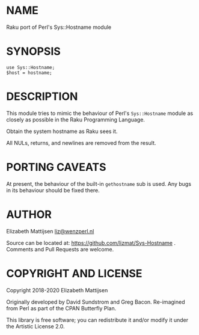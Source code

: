 NAME
====

Raku port of Perl's Sys::Hostname module

SYNOPSIS
========

    use Sys::Hostname;
    $host = hostname;

DESCRIPTION
===========

This module tries to mimic the behaviour of Perl's `Sys::Hostname` module as closely as possible in the Raku Programming Language.

Obtain the system hostname as Raku sees it.

All NULs, returns, and newlines are removed from the result.

PORTING CAVEATS
===============

At present, the behaviour of the built-in `gethostname` sub is used. Any bugs in its behaviour should be fixed there.

AUTHOR
======

Elizabeth Mattijsen <liz@wenzperl.nl>

Source can be located at: https://github.com/lizmat/Sys-Hostname . Comments and Pull Requests are welcome.

COPYRIGHT AND LICENSE
=====================

Copyright 2018-2020 Elizabeth Mattijsen

Originally developed by David Sundstrom and Greg Bacon. Re-imagined from Perl as part of the CPAN Butterfly Plan.

This library is free software; you can redistribute it and/or modify it under the Artistic License 2.0.

